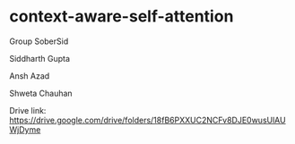 # context-aware-self-attention

Group SoberSid

Siddharth Gupta

Ansh Azad

Shweta Chauhan

Drive link: https://drive.google.com/drive/folders/18fB6PXXUC2NCFv8DJE0wusUlAUWjDyme
